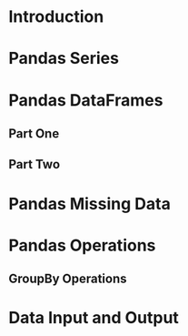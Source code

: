#  Introduction

# Pandas Series

# Pandas DataFrames

## Part One
## Part Two

# Pandas Missing Data

# Pandas Operations

## GroupBy Operations

# Data Input and Output
